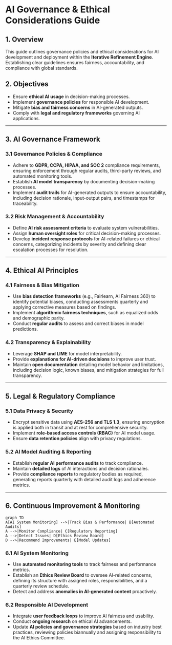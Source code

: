 # AI Governance & Ethical Considerations Guide

## **1. Overview**
This guide outlines governance policies and ethical considerations for AI development and deployment within the **Iterative Refinement Engine**. Establishing clear guidelines ensures fairness, accountability, and compliance with global standards.

## **2. Objectives**
- Ensure **ethical AI usage** in decision-making processes.
- Implement **governance policies** for responsible AI development.
- Mitigate **bias and fairness concerns** in AI-generated outputs.
- Comply with **legal and regulatory frameworks** governing AI applications.

---

## **3. AI Governance Framework**

### **3.1 Governance Policies & Compliance**
- Adhere to **GDPR, CCPA, HIPAA, and SOC 2** compliance requirements, ensuring enforcement through regular audits, third-party reviews, and automated monitoring tools.
- Establish **AI model transparency** by documenting decision-making processes.
- Implement **audit trails** for AI-generated outputs to ensure accountability, including decision rationale, input-output pairs, and timestamps for traceability.

### **3.2 Risk Management & Accountability**
- Define **AI risk assessment criteria** to evaluate system vulnerabilities.
- Assign **human oversight roles** for critical decision-making processes.
- Develop **incident response protocols** for AI-related failures or ethical concerns, categorizing incidents by severity and defining clear escalation processes for resolution.

---

## **4. Ethical AI Principles**

### **4.1 Fairness & Bias Mitigation**
- Use **bias detection frameworks** (e.g., Fairlearn, AI Fairness 360) to identify potential biases, conducting assessments quarterly and applying corrective measures based on findings.
- Implement **algorithmic fairness techniques**, such as equalized odds and demographic parity.
- Conduct **regular audits** to assess and correct biases in model predictions.

### **4.2 Transparency & Explainability**
- Leverage **SHAP and LIME** for model interpretability.
- Provide **explanations for AI-driven decisions** to improve user trust.
- Maintain **open documentation** detailing model behavior and limitations, including decision logic, known biases, and mitigation strategies for full transparency.

---

## **5. Legal & Regulatory Compliance**

### **5.1 Data Privacy & Security**
- Encrypt sensitive data using **AES-256 and TLS 1.3**, ensuring encryption is applied both in transit and at rest for comprehensive security.
- Implement **role-based access controls (RBAC)** for AI model usage.
- Ensure **data retention policies** align with privacy regulations.

### **5.2 AI Model Auditing & Reporting**
- Establish **regular AI performance audits** to track compliance.
- Maintain **detailed logs** of AI interactions and decision rationales.
- Provide **compliance reports** to regulatory bodies as required, generating reports quarterly with detailed audit logs and adherence metrics.

---

## **6. Continuous Improvement & Monitoring**

```mermaid
graph TD
A[AI System Monitoring] -->|Track Bias & Performance| B[Automated Audits]
A -->|Monitor Compliance| C[Regulatory Reporting]
A -->|Detect Issues| D[Ethics Review Board]
D -->|Recommend Improvements| E[Model Updates]
```

### **6.1 AI System Monitoring**
- Use **automated monitoring tools** to track fairness and performance metrics.
- Establish an **Ethics Review Board** to oversee AI-related concerns, defining its structure with assigned roles, responsibilities, and a quarterly review schedule.
- Detect and address **anomalies in AI-generated content** proactively.

### **6.2 Responsible AI Development**
- Integrate **user feedback loops** to improve AI fairness and usability.
- Conduct **ongoing research** on ethical AI advancements.
- Update **AI policies and governance strategies** based on industry best practices, reviewing policies biannually and assigning responsibility to the AI Ethics Committee.
